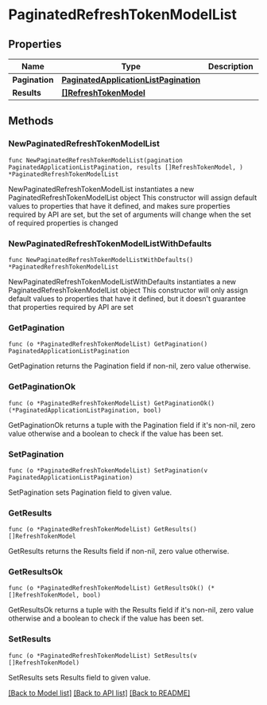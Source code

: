# PaginatedRefreshTokenModelList

## Properties

Name | Type | Description | Notes
------------ | ------------- | ------------- | -------------
**Pagination** | [**PaginatedApplicationListPagination**](PaginatedApplicationListPagination.md) |  | 
**Results** | [**[]RefreshTokenModel**](RefreshTokenModel.md) |  | 

## Methods

### NewPaginatedRefreshTokenModelList

`func NewPaginatedRefreshTokenModelList(pagination PaginatedApplicationListPagination, results []RefreshTokenModel, ) *PaginatedRefreshTokenModelList`

NewPaginatedRefreshTokenModelList instantiates a new PaginatedRefreshTokenModelList object
This constructor will assign default values to properties that have it defined,
and makes sure properties required by API are set, but the set of arguments
will change when the set of required properties is changed

### NewPaginatedRefreshTokenModelListWithDefaults

`func NewPaginatedRefreshTokenModelListWithDefaults() *PaginatedRefreshTokenModelList`

NewPaginatedRefreshTokenModelListWithDefaults instantiates a new PaginatedRefreshTokenModelList object
This constructor will only assign default values to properties that have it defined,
but it doesn't guarantee that properties required by API are set

### GetPagination

`func (o *PaginatedRefreshTokenModelList) GetPagination() PaginatedApplicationListPagination`

GetPagination returns the Pagination field if non-nil, zero value otherwise.

### GetPaginationOk

`func (o *PaginatedRefreshTokenModelList) GetPaginationOk() (*PaginatedApplicationListPagination, bool)`

GetPaginationOk returns a tuple with the Pagination field if it's non-nil, zero value otherwise
and a boolean to check if the value has been set.

### SetPagination

`func (o *PaginatedRefreshTokenModelList) SetPagination(v PaginatedApplicationListPagination)`

SetPagination sets Pagination field to given value.


### GetResults

`func (o *PaginatedRefreshTokenModelList) GetResults() []RefreshTokenModel`

GetResults returns the Results field if non-nil, zero value otherwise.

### GetResultsOk

`func (o *PaginatedRefreshTokenModelList) GetResultsOk() (*[]RefreshTokenModel, bool)`

GetResultsOk returns a tuple with the Results field if it's non-nil, zero value otherwise
and a boolean to check if the value has been set.

### SetResults

`func (o *PaginatedRefreshTokenModelList) SetResults(v []RefreshTokenModel)`

SetResults sets Results field to given value.



[[Back to Model list]](../README.md#documentation-for-models) [[Back to API list]](../README.md#documentation-for-api-endpoints) [[Back to README]](../README.md)


